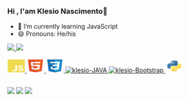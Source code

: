 ### Hi , I'am Klesio Nascimento👋


- 🌱 I’m currently learning JavaScript
- 😄 Pronouns: He/his

<div>
   <a href="https://github.com/klsio22">
   <img height="180em" src="https://github-readme-stats.vercel.app/api?username=klsio22&show_icons=true&theme=dark&include_all_commits=true&count_private=true"/>
   <img height="180em" src="https://github-readme-stats.vercel.app/api/top-langs/?username=klsio22&layout=compact&langs_count=7&theme=dark"/>
 </div>
  
<div style="display: inline_block"><br>
    <img alt="klesio-Js" height="30" width="40"
      src="https://raw.githubusercontent.com/devicons/devicon/master/icons/javascript/javascript-plain.svg">
    <img alt="klesio-HTML" height="30" width="40"
      src="https://raw.githubusercontent.com/devicons/devicon/master/icons/html5/html5-original.svg">
    <img alt="klesio-CSS" height="30" width="40"
      src="https://raw.githubusercontent.com/devicons/devicon/master/icons/css3/css3-original.svg">
    <img alt="klesio-JAVA" height="30" width="40" src="https://image.flaticon.com/icons/png/512/226/226777.png">
    <img alt="klesio-Bootstrap" height="30" width="30"
      src="https://cdn.icon-icons.com/icons2/2415/PNG/512/bootstrap_plain_logo_icon_146619.png">
    <img alt="klesio-Python" height="30" width="40"
      src="https://raw.githubusercontent.com/devicons/devicon/master/icons/python/python-original.svg">
  </div>
  
##

  <div>
    <a href="https://www.instagram.com/nklesio/" target="_blank"><img
        src="https://img.shields.io/badge/-Instagram-%23E4405F?style=for-the-badge&logo=instagram&logoColor=white"
        target="_blank"></a>
    <a href="Klesio_Nascimento#2595" target="_blank"><img
        src="https://img.shields.io/badge/Discord-7289DA?style=for-the-badge&logo=discord&logoColor=white"
        target="_blank"></a>
    <a href="https://www.linkedin.com/in/kl%C3%A9sio-nascimento-767081204/" target="_blank"><img
        src="https://img.shields.io/badge/-LinkedIn-%230077B5?style=for-the-badge&logo=linkedin&logoColor=white"
        target="_blank"></a>
  </div>
  
  
